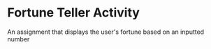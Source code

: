 # Fortune Teller Activity
An assignment that displays the user's fortune based on an inputted number